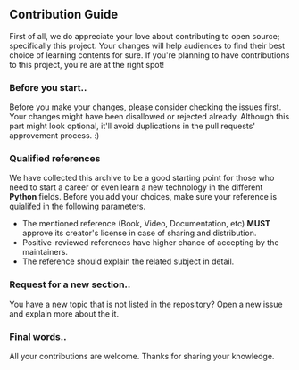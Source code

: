 ## Contribution Guide
First of all, we do appreciate your love about contributing to open source; specifically this project. Your changes will help audiences to find their best choice of learning contents for sure. If you're planning to have contributions to this project, you're are at the right spot!

### Before you start..
Before you make your changes, please consider checking the issues first. Your changes might have been disallowed or rejected already. Although this part might look optional, it'll avoid duplications in the pull requests' approvement process. :)

### Qualified references
We have collected this archive to be a good starting point for those who need to start a career or even learn a new technology in the different **Python** fields. Before you add your choices, make sure your reference is quialifed in the following parameters.

- The mentioned reference (Book, Video, Documentation, etc) **MUST** approve its creator's license in case of sharing and distribution.
- Positive-reviewed references have higher chance of accepting by the maintainers.
- The reference should explain the related subject in detail.

### Request for a new section..
You have a new topic that is not listed in the repository? Open a new issue and explain more about the it.

### Final words..
All your contributions are welcome. Thanks for sharing your knowledge.
